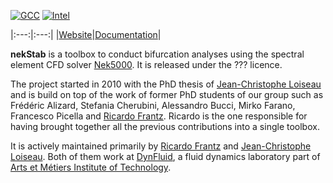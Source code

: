 [![GCC](https://github.com/ricardofrantz/nekStab/actions/workflows/gcc.yml/badge.svg?branch=master)](https://github.com/ricardofrantz/nekStab/actions/workflows/gcc.yml)
[![Intel](https://github.com/ricardofrantz/nekStab/actions/workflows/intel.yml/badge.svg?branch=master)](https://github.com/ricardofrantz/nekStab/actions/workflows/intel.yml)

|:---:|:---:|
|[Website](https://nekstab.github.io/)|[Documentation]()|

**nekStab** is a toolbox to conduct bifurcation analyses using the spectral element CFD solver [Nek5000](https://github.com/Nek5000/Nek5000).
It is released under the ??? licence.

The project started in 2010 with the PhD thesis of [Jean-Christophe Loiseau](https://loiseaujc.github.io/) and is build on top of the work of former PhD students of our group such as Frédéric Alizard, Stefania Cherubini, Alessandro Bucci, Mirko Farano, Francesco Picella and [Ricardo Frantz](https://github.com/ricardofrantz).
Ricardo is the one responsible for having brought together all the previous contributions into a single toolbox.

It is actively maintained primarily by [Ricardo Frantz](https://github.com/ricardofrantz) and [Jean-Christophe Loiseau](https://loiseaujc.github.io/).
Both of them work at [DynFluid](http://dynfluid.ensam.eu/), a fluid dynamics laboratory part of [Arts et Métiers Institute of Technology](https://artsetmetiers.fr/en).
